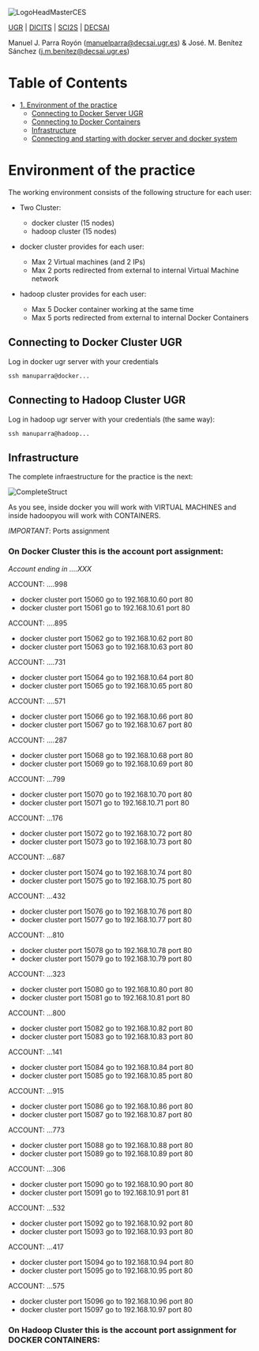 ![LogoHeadMasterCES](https://sites.google.com/site/manuparra/home/logo_master_ciber.png)


[UGR](http://www.ugr.es) | [DICITS](http://dicits.ugr.es) | [SCI2S](http://sci2s.ugr.es) | [DECSAI](http://decsai.ugr.es)

Manuel J. Parra Royón (manuelparra@decsai.ugr.es) & José. M. Benítez Sánchez (j.m.benitez@decsai.ugr.es)


Table of Contents
=================


   * [1. Environment of the practice](#environment-of-the-practice)
      * [Connecting to Docker Server UGR](#connecting-to-docker-server-ugr)
      * [Connecting to Docker Containers](#connecting-to-docker-containers)
      * [Infrastructure](#infrastructure)
      * [Connecting and starting with docker server and docker system](#connecting-and-starting-with-docker-server-and-docker-system)
   

# Environment of the practice

The working environment consists of the following structure for each user:

- Two Cluster:

   - docker cluster  (15 nodes)
   - hadoop cluster  (15 nodes)

- docker cluster provides for each user:
   - Max 2 Virtual machines (and 2 IPs)
   - Max 2 ports redirected from external to internal Virtual Machine network

- hadoop cluster provides for each user:
   - Max 5 Docker container working at the same time
   - Max 5 ports redirected from external to internal Docker Containers


## Connecting to Docker Cluster UGR

Log in docker ugr server with your credentials

```
ssh manuparra@docker...
```

## Connecting to Hadoop Cluster UGR

Log in hadoop ugr server with your credentials (the same way):

```
ssh manuparra@hadoop...
```

## Infrastructure

The complete infraestructure for the practice is the next:

![CompleteStruct](https://sites.google.com/site/manuparra/home/architecturecc.png)

As you see, inside docker you will work with VIRTUAL MACHINES and inside hadoopyou will work with CONTAINERS.

*IMPORTANT*: Ports assignment

### On Docker Cluster this is the account port assignment:

*Account ending in ....XXX*

ACCOUNT: ....998 
- docker cluster port 15060 go to 192.168.10.60 port 80
- docker cluster port 15061 go to 192.168.10.61 port 80

ACCOUNT: ....895 
- docker cluster port 15062 go to 192.168.10.62 port 80
- docker cluster port 15063 go to 192.168.10.63 port 80

ACCOUNT: ....731 
- docker cluster port 15064 go to 192.168.10.64 port 80
- docker cluster port 15065 go to 192.168.10.65 port 80

ACCOUNT: ....571 
- docker cluster port 15066 go to 192.168.10.66 port 80
- docker cluster port 15067 go to 192.168.10.67 port 80

ACCOUNT: ....287 
- docker cluster port 15068 go to 192.168.10.68 port 80
- docker cluster port 15069 go to 192.168.10.69 port 80

ACCOUNT: ...799 
- docker cluster port 15070 go to 192.168.10.70 port 80
- docker cluster port 15071 go to 192.168.10.71 port 80

ACCOUNT: ...176 
- docker cluster port 15072 go to 192.168.10.72 port 80
- docker cluster port 15073 go to 192.168.10.73 port 80

ACCOUNT: ...687 
- docker cluster port 15074 go to 192.168.10.74 port 80
- docker cluster port 15075 go to 192.168.10.75 port 80

ACCOUNT: ...432 
- docker cluster port 15076 go to 192.168.10.76 port 80
- docker cluster port 15077 go to 192.168.10.77 port 80

ACCOUNT: ...810 
- docker cluster port 15078 go to 192.168.10.78 port 80
- docker cluster port 15079 go to 192.168.10.79 port 80

ACCOUNT: ...323 
- docker cluster port 15080 go to 192.168.10.80 port 80
- docker cluster port 15081 go to 192.168.10.81 port 80

ACCOUNT: ...800 
- docker cluster port 15082 go to 192.168.10.82 port 80
- docker cluster port 15083 go to 192.168.10.83 port 80

ACCOUNT: ...141 
- docker cluster port 15084 go to 192.168.10.84 port 80
- docker cluster port 15085 go to 192.168.10.85 port 80

ACCOUNT: ...915 
- docker cluster port 15086 go to 192.168.10.86 port 80
- docker cluster port 15087 go to 192.168.10.87 port 80

ACCOUNT: ...773 
- docker cluster port 15088 go to 192.168.10.88 port 80
- docker cluster port 15089 go to 192.168.10.89 port 80

ACCOUNT: ...306 
- docker cluster port 15090 go to 192.168.10.90 port 80
- docker cluster port 15091 go to 192.168.10.91 port 81

ACCOUNT: ...532 
- docker cluster port 15092 go to 192.168.10.92 port 80
- docker cluster port 15093 go to 192.168.10.93 port 80

ACCOUNT: ...417 
- docker cluster port 15094 go to 192.168.10.94 port 80
- docker cluster port 15095 go to 192.168.10.95 port 80

ACCOUNT: ...575 
- docker cluster port 15096 go to 192.168.10.96 port 80
- docker cluster port 15097 go to 192.168.10.97 port 80


### On Hadoop Cluster this is the account port assignment for DOCKER CONTAINERS:



